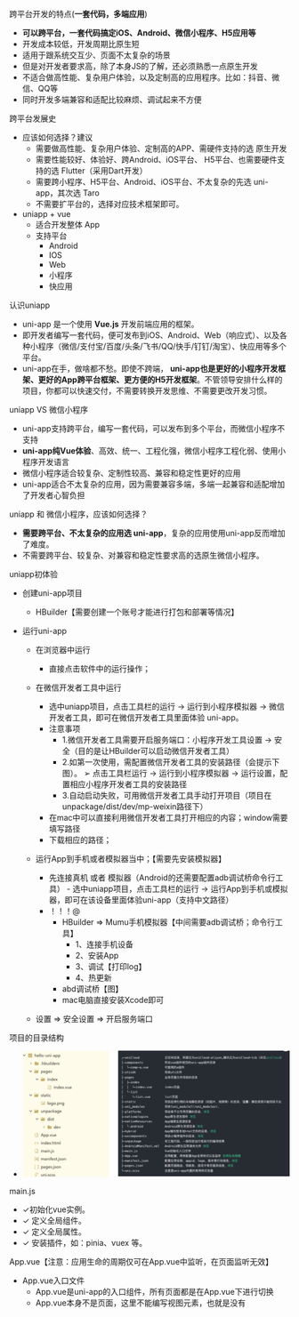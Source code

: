跨平台开发的特点(**一套代码，多端应用**)
- **可以跨平台，一套代码搞定iOS、Android、微信小程序、H5应用等**
- 开发成本较低，开发周期比原生短
- 适用于跟系统交互少、页面不太复杂的场景
- 但是对开发者要求高，除了本身JS的了解，还必须熟悉一点原生开发
- 不适合做高性能、复杂用户体验，以及定制高的应用程序。比如：抖音、微信、QQ等
- 同时开发多端兼容和适配比较麻烦、调试起来不方便

跨平台发展史
- 应该如何选择？建议
    - 需要做高性能、复杂用户体验、定制高的APP、需硬件支持的选 原生开发
    - 需要性能较好、体验好、跨Android、iOS平台、 H5平台、也需要硬件支持的选 Flutter（采用Dart开发）
    - 需要跨小程序、H5平台、Android、iOS平台、不太复杂的先选 uni-app，其次选 Taro
    - 不需要扩平台的，选择对应技术框架即可。
- uniapp + vue
    - 适合开发整体 App
    - 支持平台
        - Android
        - IOS
        - Web
        - 小程序
        - 快应用

认识uniapp
- uni-app 是一个使用 **Vue.js** 开发前端应用的框架。
- 即开发者编写一套代码，便可发布到iOS、Android、Web（响应式）、以及各种小程序（微信/支付宝/百度/头条/飞书/QQ/快手/钉钉/淘宝）、快应用等多个平台。
- uni-app在手，做啥都不愁。即使不跨端， **uni-app也是更好的小程序开发框架、更好的App跨平台框架、更方便的H5开发框架**。不管领导安排什么样的项目，你都可以快速交付，不需要转换开发思维、不需要更改开发习惯。

uniapp VS 微信小程序
- uni-app支持跨平台，编写一套代码，可以发布到多个平台，而微信小程序不支持
- **uni-app纯Vue体验**、高效、统一、工程化强，微信小程序工程化弱、使用小程序开发语言
- 微信小程序适合较复杂、定制性较高、兼容和稳定性更好的应用
- uni-app适合不太复杂的应用，因为需要兼容多端，多端一起兼容和适配增加了开发者心智负担
    
uniapp 和 微信小程序，应该如何选择？
- **需要跨平台、不太复杂的应用选 uni-app**，复杂的应用使用uni-app反而增加了难度。
- 不需要跨平台、较复杂、对兼容和稳定性要求高的选原生微信小程序。

uniapp初体验
- 创建uni-app项目
    - HBuilder【需要创建一个账号才能进行打包和部署等情况】

- 运行uni-app
    - 在浏览器中运行
        - 直接点击软件中的运行操作；

    - 在微信开发者工具中运行
        -  选中uniapp项目，点击工具栏的运行 -> 运行到小程序模拟器 -> 微信开发者工具，即可在微信开发者工具里面体验 uni-app。
        - 注意事项
            - 1.微信开发者工具需要开启服务端口：小程序开发工具设置 -> 安全（目的是让HBuilder可以启动微信开发者工具）
            - 2.如第一次使用，需配置微信开发者工具的安装路径（会提示下图）。
            ➢ 点击工具栏运行 -> 运行到小程序模拟器 -> 运行设置，配置相应小程序开发者工具的安装路径
            - 3.自动启动失败，可用微信开发者工具手动打开项目（项目在unpackage/dist/dev/mp-weixin路径下）
        - 在mac中可以直接利用微信开发者工具打开相应的内容；window需要填写路径
        - 下载相应的路径；
    - 运行App到手机或者模拟器当中；【需要先安装模拟器】
        - 先连接真机 或者 模拟器（Android的还需要配置adb调试桥命令行工具） - 选中uniapp项目，点击工具栏的运行 -> 运行App到手机或模拟器，即可在该设备里面体验uni-app（支持中文路径）
        - ！！！@
            - HBuilder => Mumu手机模拟器【中间需要adb调试桥；命令行工具】
                - 1、连接手机设备
                - 2、安装App
                - 3、调试【打印log】
                - 4、热更新
            - abd调试桥【图】
            - mac电脑直接安装Xcode即可

    - 设置 => 安全设置 => 开启服务端口

项目的目录结构
- ![项目目录结构](../picture/项目目录结构.png)

main.js
- ✓初始化vue实例。
- ✓ 定义全局组件。
- ✓ 定义全局属性。
- ✓ 安装插件，如：pinia、vuex 等。

App.vue【注意：应用生命的周期仅可在App.vue中监听，在页面监听无效】
- App.vue入口文件
    - App.vue是uni-app的入口组件，所有页面都是在App.vue下进行切换
    - App.vue本身不是页面，这里不能编写视图元素，也就是没有<template>元素
- App.vue的作用
    - 应用的生命周期
    - 编写全局样式
    - 定义全局数据globalData

uni.scss【全局的样式 & 局部的样式】
- 在此文件可以定义全局变量
- 在其他文件调用时，用的预处理器需要指定为scss；lang = "scss"

rpx 和 px 都是计量单位，但用途不同。
- px：像素（Pixel），是一个绝对单位，表示屏幕上的一个点。
- rpx：响应式像素（Responsive Pixel），是相对长度单位，可以根据屏幕宽度进行自适应缩放。在微信小程序中，屏幕宽度为 750rpx，即屏幕可视宽度等于 750 个响应式像素。因此，1rpx 约等于 0.5px。

定义全局的数据【App.vue】

页面接口的调用

page.json
- 同小程序中的app.json / app.config.json

manifest.json文件
- 应用配置文件
- **可视化配置文件**

内置组件
- 复习开发规范
- view是跨平台组件；div就不是
    - 常见的内置组件
        - view
        - text
        - button
            - type:primary
            - 该主题色在不同的平台显示出来的效果是不同的；
            - 解决方案
                - 1. 自己封装一个button
		        - 2. 重写button的样式( 条件编译 )
        - image
            - 相对路径
            - 绝对路径
            - 外部导入进来的图片
            - base64字符串
            - 下方的style中可以书写相应的样式
        - scrollview；可滚动视图区域，用于区域滚动
            - 垂直滚动
            - 水平滚动
        - swiper
            - 轮播图
扩展组件 ～ ui组件库(uni-ui)
- 什么是 uni-ui？
    - uni-ui是DCloud提供的一个UI组件库，一套基于Vue组件、flex布局的**跨全端UI框架**。
    - uni-ui**不包括uni-app框架提供的基础组件，而是基础组件的补充。**
    - 详情：https://uniapp.dcloud.net.cn/component/uniui/uni-ui.html
- 特点
    - 高性能
    - 全端
    - 风格扩展
        - 支持在un.css，可以方便的扩展和切换应用风格
        - 在官网中查看










        


